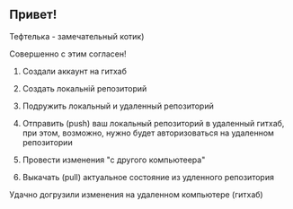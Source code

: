 ## Привет!

Тефтелька - замечательный котик)

Совершенно с этим согласен!

1. Создали аккаунт на гитхаб

2. Создать локальній репозиторий

3. Подружить локальный и удаленный репозиторий

4. Отправить (push)  ваш локальный репозиторий в удаленный гитхаб, при этом, возможно, нужно будет авторизоваться на удаленном репозитории

5. Провести изменения "с другого компьютеера"

6. Выкачать (pull) актуальное состояние из удленного репозитория 

Удачно догрузили изменения на удаленном компьютере (гитхаб)
